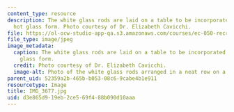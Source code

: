 ```yaml
---
content_type: resource
description: The white glass rods are laid on a table to be incorporated into the
  hot glass form. Photo courtesy of Dr. Elizabeth Cavicchi.
file: https://ol-ocw-studio-app-qa.s3.amazonaws.com/courses/ec-050-recreate-experiments-from-history-inform-the-future-from-the-past-galileo-january-iap-2010/d3e865d919eb2ce569f488b090d10aaa_IMG_3677.jpg
file_type: image/jpeg
image_metadata:
  caption: The white glass rods are laid on a table to be incorporated into the hot
    glass form.
  credit: Photo courtesy of Dr. Elizabeth Cavicchi.
  image-alt: Photo of the white glass rods arranged in a neat row on a table.
parent_uid: 52359a2b-465b-b053-08c6-9cabe4b1e911
resourcetype: Image
title: IMG_3677.jpg
uid: d3e865d9-19eb-2ce5-69f4-88b090d10aaa
---
```

